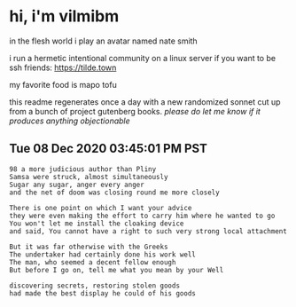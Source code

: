 # hi, i'm vilmibm

in the flesh world i play an avatar named nate smith

i run a hermetic intentional community on a linux server if you want to be ssh friends: https://tilde.town

my favorite food is mapo tofu

this readme regenerates once a day with a new randomized sonnet cut up from a bunch of project gutenberg books.
_please do let me know if it produces anything objectionable_

## Tue 08 Dec 2020 03:45:01 PM PST

    98 a more judicious author than Pliny
    Samsa were struck, almost simultaneously
    Sugar any sugar, anger every anger
    and the net of doom was closing round me more closely
    
    There is one point on which I want your advice
    they were even making the effort to carry him where he wanted to go
    You won't let me install the cloaking device
    and said, You cannot have a right to such very strong local attachment
    
    But it was far otherwise with the Greeks
    The undertaker had certainly done his work well
    The man, who seemed a decent fellow enough
    But before I go on, tell me what you mean by your Well
    
    discovering secrets, restoring stolen goods
    had made the best display he could of his goods
